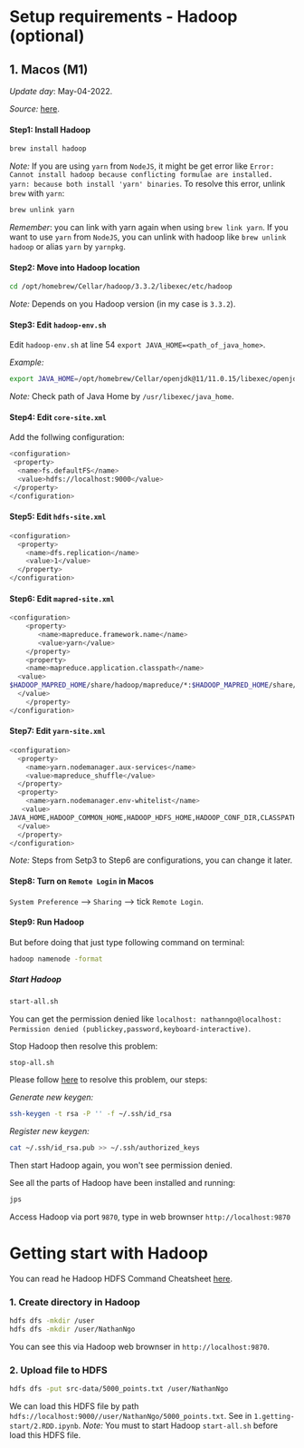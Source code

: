 # Setup requirements - Hadoop (optional)
## 1. Macos (M1)
*Update day*: May-04-2022.

*Source:* [here](https://codewitharjun.medium.com/install-hadoop-on-macos-efe7c860c3ed).
#### Step1: Install Hadoop
```bash
brew install hadoop
```
*Note:* If you are using `yarn` from `NodeJS`, it might be get error like `Error: Cannot install hadoop because conflicting formulae are installed. yarn: because both install 'yarn' binaries`. To resolve this error, unlink `brew` with `yarn`:
```bash
brew unlink yarn
```
*Remember*: you can link with yarn again when using `brew link yarn`. If you want to use `yarn` from `NodeJS`, you can unlink with hadoop like `brew unlink hadoop` or alias `yarn` by `yarnpkg`.

#### Step2: Move into Hadoop location
```bash
cd /opt/homebrew/Cellar/hadoop/3.3.2/libexec/etc/hadoop
```
*Note:* Depends on you Hadoop version (in my case is `3.3.2`).

#### Step3: Edit `hadoop-env.sh`
Edit `hadoop-env.sh` at line 54 `export JAVA_HOME=<path_of_java_home>`.

*Example:*
```bash
export JAVA_HOME=/opt/homebrew/Cellar/openjdk@11/11.0.15/libexec/openjdk.jdk/Contents/Home
```
*Note:* Check path of Java Home by `/usr/libexec/java_home`.

#### Step4: Edit `core-site.xml`
Add the follwing configuration:
```bash
<configuration>
 <property>
  <name>fs.defaultFS</name>
  <value>hdfs://localhost:9000</value>
 </property>
</configuration>
```

#### Step5: Edit `hdfs-site.xml`
```bash
<configuration>
  <property>
    <name>dfs.replication</name>
    <value>1</value>
  </property>
</configuration>
```

#### Step6: Edit `mapred-site.xml`
```bash
<configuration>
    <property>
       <name>mapreduce.framework.name</name>
       <value>yarn</value>
    </property>
    <property>
    <name>mapreduce.application.classpath</name>   
  <value>
$HADOOP_MAPRED_HOME/share/hadoop/mapreduce/*:$HADOOP_MAPRED_HOME/share/hadoop/mapreduce/lib/*
  </value>
    </property>
</configuration>
```

#### Step7: Edit `yarn-site.xml`
```bash
<configuration>
  <property>
    <name>yarn.nodemanager.aux-services</name>
    <value>mapreduce_shuffle</value>
  </property>
  <property>
    <name>yarn.nodemanager.env-whitelist</name>  
   <value>
JAVA_HOME,HADOOP_COMMON_HOME,HADOOP_HDFS_HOME,HADOOP_CONF_DIR,CLASSPATH_PREPEND_DISTCACHE,HADOOP_YARN_HOME,HADOOP_MAPRED_HOME
  </value>
  </property>
</configuration>
```

*Note:* Steps from Setp3 to Step6 are configurations, you can change it later.

#### Step8: Turn on `Remote Login` in Macos
`System Preference` --> `Sharing` --> tick `Remote Login`.

#### Step9: Run Hadoop
But before doing that just type following command on terminal:
```bash
hadoop namenode -format 
```

##### Start Hadoop
```bash
start-all.sh
```
You can get the permission denied like `localhost: nathanngo@localhost: Permission denied (publickey,password,keyboard-interactive)`.

Stop Hadoop then resolve this problem:
```bash
stop-all.sh
```

Please follow [here](https://stackoverflow.com/questions/22842743/how-to-set-java-home-environment-variable-on-mac-os-x-10-9) to resolve this problem, our steps:

*Generate new keygen:*
```bash
ssh-keygen -t rsa -P '' -f ~/.ssh/id_rsa
```

*Register new keygen:*
```bash
cat ~/.ssh/id_rsa.pub >> ~/.ssh/authorized_keys
```

Then start Hadoop again, you won't see permission denied.

See all the parts of Hadoop have been installed and running:
```bash
jps
```

Access Hadoop via port `9870`, type in web brownser `http://localhost:9870`

# Getting start with Hadoop
You can read he Hadoop HDFS Command Cheatsheet [here](https://images.linoxide.com/hadoop-hdfs-commands-cheatsheet.pdf).

### 1. Create directory in Hadoop
```bash
hdfs dfs -mkdir /user
hdfs dfs -mkdir /user/NathanNgo
```
You can see this via Hadoop web brownser in `http://localhost:9870`.

### 2. Upload file to HDFS
```bash
hdfs dfs -put src-data/5000_points.txt /user/NathanNgo
```
We can load this HDFS file by path `hdfs://localhost:9000//user/NathanNgo/5000_points.txt`. See in `1.getting-start/2.RDD.ipynb`.
*Note:* You must to start Hadoop `start-all.sh` before load this HDFS file.

